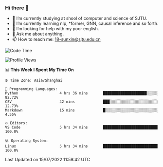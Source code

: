 ### Hi there 👋

<!--
**sunxin000/sunxin000** is a ✨ _special_ ✨ repository because its `README.md` (this file) appears on your GitHub profile.

Here are some ideas to get you started:

- 🔭 I’m currently working on ...
- 🌱 I’m currently learning ...
- 👯 I’m looking to collaborate on ...
- 🤔 I’m looking for help with ...
- 💬 Ask me about ...
- 📫 How to reach me: ...
- 😄 Pronouns: ...
- ⚡ Fun fact: ...
-->
- 🏫 I’m currently studying at shool of computer and science of SJTU.
- 🌱 I’m currently learning nlp, \*former, GNN, causal inference and so forth.
- 🤔 I’m looking for help with my poor english.
- 💬 Ask me about anything.
- 📫 How to reach me: 18-sunxin@sjtu.edu.cn
<!--START_SECTION:waka-->
![Code Time](http://img.shields.io/badge/Code%20Time-257%20hrs%2035%20mins-blue)

![Profile Views](http://img.shields.io/badge/Profile%20Views-3-blue)

📊 **This Week I Spent My Time On** 

```text
⌚︎ Time Zone: Asia/Shanghai

💬 Programming Languages: 
Python                   4 hrs 36 mins       ████████████████████░░░░░   82.72% 
CSV                      42 mins             ███░░░░░░░░░░░░░░░░░░░░░░   12.73% 
Markdown                 15 mins             █░░░░░░░░░░░░░░░░░░░░░░░░   4.55%

🔥 Editors: 
VS Code                  5 hrs 34 mins       █████████████████████████   100.0%

💻 Operating System: 
Linux                    5 hrs 34 mins       █████████████████████████   100.0%

```


 Last Updated on 15/07/2022 11:59:42 UTC
<!--END_SECTION:waka-->

